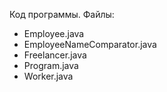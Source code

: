 Код программы.
Файлы:
- Employee.java
- EmployeeNameComparator.java
- Freelancer.java
- Program.java
- Worker.java 
